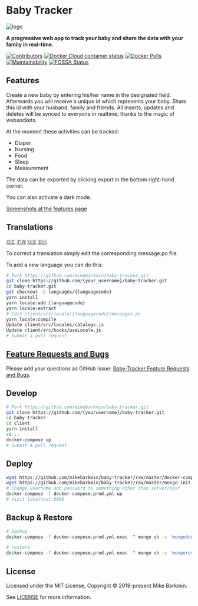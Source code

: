 # Baby Tracker

![logo](https://github.com/mikebarkmin/baby-tracker/raw/master/logo.png)

**A progressive web app to track your baby and share the data with your family in real-time.**

[![Contributors](https://img.shields.io/github/contributors/mikebarkmin/baby-tracker.svg "Contributors")](https://github.com/mikebarkmin/baby-tracker/graphs/contributors)
[![Docker Cloud container status](https://img.shields.io/docker/cloud/build/mikebarkmin/baby-tracker.svg "Docker Cloud container status")](https://hub.docker.com/r/mikebarkmin/baby-tracker)
[![Docker Pulls](https://img.shields.io/docker/pulls/mikebarkmin/baby-tracker)](https://cloud.docker.com/repository/docker/mikebarkmin/baby-tracker)
[![Maintainability](https://api.codeclimate.com/v1/badges/ac5730932862bc3cfa78/maintainability)](https://codeclimate.com/github/mikebarkmin/baby-tracker/maintainability)
[![FOSSA Status](https://app.fossa.com/api/projects/git%2Bgithub.com%2Fmikebarkmin%2Fbaby-tracker.svg?type=shield)](https://app.fossa.com/projects/git%2Bgithub.com%2Fmikebarkmin%2Fbaby-tracker?ref=badge_shield)

## Features

Create a new baby by entering his/her name in the designated field. Afterwards
you will receive a unique id which represents your baby. Share this id with
your husband, family and friends. All inserts, updates and deletes will be
synced to everyone in realtime, thanks to the magic of websockets.

At the moment these activities can be tracked:

* Diaper
* Nursing
* Food
* Sleep
* Measurement

The data can be exported by clicking export in the bottom right-hand corner.

You can also activate a dark mode.

[Screenshots at the features page](https://github.com/mikebarkmin/baby-tracker/wiki/Features)

## Translations

[:de:](https://raw.githubusercontent.com/mikebarkmin/baby-tracker/master/client/src/locales/de-DE/messages.po) [:fr:](https://raw.githubusercontent.com/mikebarkmin/baby-tracker/master/client/src/locales/fr/messages.po) [:us:](https://raw.githubusercontent.com/mikebarkmin/baby-tracker/master/client/src/locales/en-US/messages.po)
[🇩🇰](https://raw.githubusercontent.com/mikebarkmin/baby-tracker/master/client/src/locales/da-DK/messages.po)

To correct a translation simply edit the corresponding message.po file.

To add a new language you can do this:

```sh
# Fork https://github.com/mikebarkmin/baby-tracker.git
git clone https://github.com/{your_username}/baby-tracker.git
cd baby-tracker.git
git checkout -b languages/{languagecode}
yarn install
yarn locale:add {languagecode}
yarn locale:extract
# Edit client/src/locale/{languagecode}/messages.po
yarn locale:compile
Update client/src/locales/catalogs.js
Update client/src/hooks/useLocale.js
# Submit a pull request
```

## [Feature Requests and Bugs](https://github.com/mikebarkmin/baby-tracker/issues)

Please add your questions as GitHub issue: [Baby-Tracker Feature Requests and Bugs](https://github.com/mikebarkmin/baby-tracker/issues).

## Develop

```sh
# Fork https://github.com/mikebarkmin/baby-tracker.git
git clone https://github.com/{yourusername}/baby-tracker.git
cd baby-tracker
cd client
yarn install
cd ..
docker-compose up
# Submit a pull request
```

## Deploy

```sh
wget https://github.com/mikebarkmin/baby-tracker/raw/master/docker-compose.prod.yml
wget https://github.com/mikebarkmin/baby-tracker/raw/master/mongo-init.js
# Change username and password to something other than server/test
docker-compose -f docker-compose.prod.yml up
# Visit localhost:8080
```

## Backup & Restore

```sh
# backup
docker-compose -f docker-compose.prod.yml exec -T mongo sh -c 'mongodump --username=root --password=example --archive' > db.dump.archive

# restore
docker-compose -f docker-compose.prod.yml exec -T mongo sh -c 'mongorestore --username=root --password=example --archive' < db.dump.archive
```


## License

Licensed under the MIT License, Copyright © 2019-present Mike Barkmin.

See [LICENSE](https://raw.githubusercontent.com/mikebarkmin/baby-tracker/master/LICENSE) for more information.
